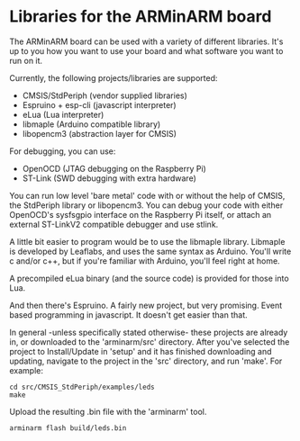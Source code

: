 Libraries for the ARMinARM board
================================

The ARMinARM board can be used with a variety of different libraries. It's up to you how you want to use your board and what software you want to run on it.

Currently, the following projects/libraries are supported:

* CMSIS/StdPeriph (vendor supplied libraries)
* Espruino + esp-cli (javascript interpreter)
* eLua (Lua interpreter)
* libmaple (Arduino compatible library)
* libopencm3 (abstraction layer for CMSIS)

For debugging, you can use:

* OpenOCD (JTAG debugging on the Raspberry Pi)
* ST-Link (SWD debugging with extra hardware)

You can run low level 'bare metal' code with or without the help of CMSIS, the StdPeriph library or libopencm3. You can debug your code with either OpenOCD's sysfsgpio interface on the Raspberry Pi itself, or attach an external ST-LinkV2 compatible debugger and use stlink.

A little bit easier to program would be to use the libmaple library. Libmaple is developed by Leaflabs, and uses the same syntax as Arduino. You'll write c and/or c++, but if you're familiar with Arduino, you'll feel right at home.

A precompiled eLua binary (and the source code) is provided for those into Lua.

And then there's Espruino. A fairly new project, but very promising. Event based programming in javascript. It doesn't get easier than that.

In general -unless specifically stated otherwise- these projects are already in, or downloaded to the 'arminarm/src' directory. After you've selected the project to Install/Update in 'setup' and it has finished downloading and updating, navigate to the project in the 'src' directory, and run 'make'. For example:

    cd src/CMSIS_StdPeriph/examples/leds
    make

Upload the resulting .bin file with the 'arminarm' tool.

    arminarm flash build/leds.bin

